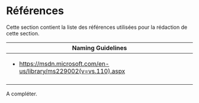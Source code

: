 # Références

Cette section contient la liste des références utilisées pour la rédaction de cette section.

|Naming Guidelines |
| -- |
|<ul><li><a href='https://msdn.microsoft.com/en-us/library/ms229002(v=vs.110).aspx'>https://msdn.microsoft.com/en-us/library/ms229002(v=vs.110).aspx</a></li></ul>|
| |







A compléter.